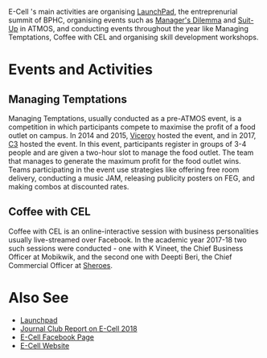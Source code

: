 <!-- TITLE: E-Cell -->
<!-- SUBTITLE: E-Cell is the entrepreneurship cell of BITS Hyderabad.-->

E-Cell 's main activities are organising [LaunchPad](/fests/launchpad), the entreprenurial summit of BPHC, organising events such as [Manager's Dilemma](/fests/atmos/events/managers-dilemma) and [Suit-Up](/fests/atmos/events/SuitUp) in ATMOS, and conducting events throughout the year like Managing Temptations, Coffee with CEL and organising skill development workshops.

# Events and Activities
## Managing Temptations
Managing Temptations, usually conducted as a pre-ATMOS event, is a competition in which participants compete to maximise the profit of a food outlet on campus. In 2014 and 2015, [Viceroy](/campus/viceroy) hosted the event, and in 2017, [C3](/campus/c3) hosted the event. In this event, participants register in groups of 3-4 people and are given a two-hour slot to manage the food outlet. The team that manages to generate the maximum profit for the food outlet wins. Teams participating in the event use strategies like offering free room delivery, conducting a music JAM, releasing publicity posters on FEG, and making combos at discounted rates.  

## Coffee with CEL
Coffee with CEL is an online-interactive session with business personalities usually live-streamed over Facebook. In the academic year 2017-18 two such sessions were conducted - one with K Vineet, the Chief Business Officer at Mobikwik, and the second one with Deepti Beri, the Chief Commercial Officer at [Sheroes](https://www.facebook.com/sheroesindia). 
# Also See
- [Launchpad](/fests/launchpad)
- [Journal Club Report on E-Cell 2018](/news/witw/vol-1/3/launchpad)
- [E-Cell Facebook Page](https://www.facebook.com/eCELL.BPHC)
- [E-Cell Website](http://ecell.bits-hyderabad.ac.in/)